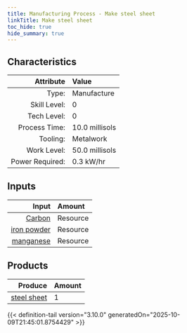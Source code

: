 ```yaml
---
title: Manufacturing Process - Make steel sheet
linkTitle: Make steel sheet
toc_hide: true
hide_summary: true
---
```

<!-- This is generated by the MarsSim HelpGenertor, do not edit. -->


## Characteristics

| Attribute      | Value |
|--------:|:------|
|Type:|Manufacture|
|Skill Level:|0|
|Tech Level:|0|
|Process Time:|10.0 millisols|
|Tooling:|Metalwork|
|Work Level:|50.0 millisols|
|Power Required:|0.3 kW/hr|

## Inputs

| Input      | Amount |
|--------:|:------|
|[Carbon](/docs/definitions/resource/carbon)|Resource|0.1 kg|
|[iron powder](/docs/definitions/resource/iron-powder)|Resource|7.7 kg|
|[manganese](/docs/definitions/resource/manganese)|Resource|0.1 kg|

## Products


| Produce      | Amount |
|--------:|:------|
|[steel sheet](/docs/definitions/part/steel-sheet)|1|



{{< definition-tail version="3.10.0" generatedOn="2025-10-09T21:45:01.8754429" >}}



